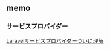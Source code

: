 ## memo

### サービスプロバイダー
[Laravelサービスプロバイダーついに理解](https://reffect.co.jp/laravel/laravel-service-provider-understand)